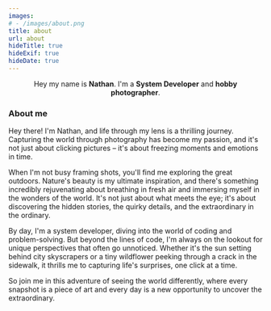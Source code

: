 ```yaml
---
images:
# - /images/about.png
title: about
url: about
hideTitle: true
hideExif: true
hideDate: true
---
```


<div align="center">
	<p>
		Hey my name is <strong>Nathan</strong>. I'm a <strong>System Developer</strong> and <strong>hobby photographer</strong>.
	</p>
</div>

### About me

Hey there! I'm Nathan, and life through my lens is a thrilling journey. Capturing the world through photography has become my passion, and it's not just about clicking pictures – it's about freezing moments and emotions in time.

When I'm not busy framing shots, you'll find me exploring the great outdoors. Nature's beauty is my ultimate inspiration, and there's something incredibly rejuvenating about breathing in fresh air and immersing myself in the wonders of the world. It's not just about what meets the eye; it's about discovering the hidden stories, the quirky details, and the extraordinary in the ordinary.

By day, I'm a system developer, diving into the world of coding and problem-solving. But beyond the lines of code, I'm always on the lookout for unique perspectives that often go unnoticed. Whether it's the sun setting behind city skyscrapers or a tiny wildflower peeking through a crack in the sidewalk, it thrills me to capturing life's surprises, one click at a time.

So join me in this adventure of seeing the world differently, where every snapshot is a piece of art and every day is a new opportunity to uncover the extraordinary.

